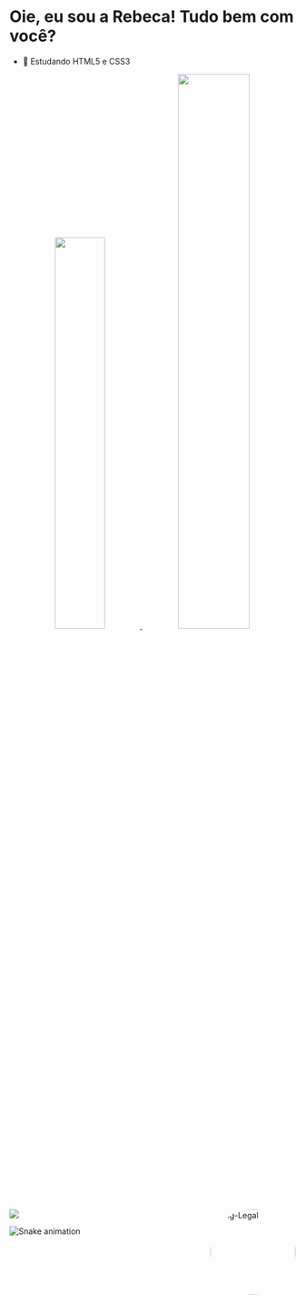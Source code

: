 ### <h1> Oie, eu sou a Rebeca! Tudo bem com você? </h1>


- 🌱 Estudando HTML5 e CSS3

<div align=center> 
  <a href = "https://github.com/rebecamb">
  <img width = "42%" src =  "https://github-readme-stats.vercel.app/api?username=rebecamb&show_icons=true&theme=bear&ude_all_commits=true&count_private=true"/>
  <img width = "50%" src = "https://github-readme-stats.vercel.app/api/top-langs/?username=rebecamb&layout=compact&langs_count=7&theme=bear"/>
</div> 
 
 ##
  
 <div style="display: inline_block"><br>
  <img align = right alt="img-Legal" height="150" style="border-radius:80px;"src="https://media.discordapp.net/attachments/1030624610233884806/1030641728732012564/Design_sem_nome_3.png?width=369&height=369">
     </div>

 
 <div>
    <a href = "mailto:rebecambdev@gmail.com"><img align = "center" src="https://img.shields.io/badge/-Gmail-%23333?style=for-the-badge&logo=gmail&logoColor=white" target="_blank"></a>
   
   ![Snake animation](https://github.com/rebecamb/rebecamb/blob/output/github-contribution-grid-snake.svg)
  
  </div>



